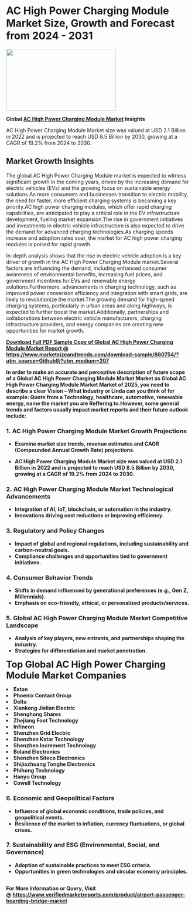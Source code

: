 <H1>AC High Power Charging Module Market Size, Growth and Forecast from 2024 - 2031</H1><img class="aligncenter size-medium wp-image-584254" src="https://thirdeyenews.in/wp-content/uploads/2024/09/Global-Market-Research-300x168.jpeg" alt="" width="300" height="168" /><p><strong>Global&nbsp;<a href="https://www.marketsizeandtrends.com/download-sample/880754/?utm_source=Github8j?utm_medium=207">AC High Power Charging Module Market</a> Insights</strong></p><p>AC High Power Charging Module Market size was valued at USD 2.1 Billion in 2022 and is projected to reach USD 8.5 Billion by 2030, growing at a CAGR of 19.2% from 2024 to 2030.</p><p><h2>Market Growth Insights</h2> <p>The global AC High Power Charging Module market is expected to witness significant growth in the coming years, driven by the increasing demand for electric vehicles (EVs) and the growing focus on sustainable energy solutions.As more consumers and businesses transition to electric mobility, the need for faster, more efficient charging systems is becoming a key priority.AC high power charging modules, which offer rapid charging capabilities, are anticipated to play a critical role in the EV infrastructure development, fueling market expansion.The rise in government initiatives and investments in electric vehicle infrastructure is also expected to drive the demand for advanced charging technologies.As charging speeds increase and adoption rates soar, the market for AC high power charging modules is poised for rapid growth.</p> <p><strong><a href="#"></a></strong></p> <p>In-depth analysis shows that the rise in electric vehicle adoption is a key driver of growth in the AC High Power Charging Module market.Several factors are influencing the demand, including enhanced consumer awareness of environmental benefits, increasing fuel prices, and government incentives for EVs and renewable energy solutions.Furthermore, advancements in charging technology, such as improved power conversion efficiency and integration with smart grids, are likely to revolutionize the market.The growing demand for high-speed charging systems, particularly in urban areas and along highways, is expected to further boost the market.Additionally, partnerships and collaborations between electric vehicle manufacturers, charging infrastructure providers, and energy companies are creating new opportunities for market growth.</p> <p><strong><a href="#"></p><p><span class=""><strong>Download Full PDF Sample Copy of Global AC High Power Charging Module Market Report</strong> @ <a href="https://www.marketsizeandtrends.com/download-sample/880754/?utm_source=Github8j?utm_medium=207" target="_blank">https://www.marketsizeandtrends.com/download-sample/880754/?utm_source=Github8j?utm_medium=207</a></span></p><p>In order to make an accurate and perceptive description of future scope of a Global&nbsp;AC High Power Charging Module Market Market as Global&nbsp;AC High Power Charging Module Market Market of 2025, you need to describe a clear Vision &ndash; What Industry or Linda can you think of for example: Quote from a Technology, healthcare, automotive, renewable energy, name the market you are Reffering to.However, some general trends and factors usually impact market reports and their future outlook include:</p><h3>1.&nbsp;<strong>AC High Power Charging Module Market Growth Projections</strong></h3><ul><li>Examine market size trends, revenue estimates and CAGR (Compounded Annual Growth Rate) projections.</li><li><p>AC High Power Charging Module Market size was valued at USD 2.1 Billion in 2022 and is projected to reach USD 8.5 Billion by 2030, growing at a CAGR of 19.2% from 2024 to 2030.</p></li></ul><h3>2.&nbsp;<strong>AC High Power Charging Module Market Technological Advancements</strong></h3><ul><li>Integration of AI, IoT, blockchain, or automation in the industry.</li><li>Innovations driving cost reductions or improving efficiency.</li></ul><h3>3.&nbsp;<strong>Regulatory and Policy Changes</strong></h3><ul><li>Impact of global and regional regulations, including sustainability and carbon-neutral goals.</li><li>Compliance challenges and opportunities tied to government initiatives.</li></ul><h3>4.&nbsp;<strong>Consumer Behavior Trends</strong></h3><ul><li>Shifts in demand influenced by generational preferences (e.g., Gen Z, Millennials).</li><li>Emphasis on eco-friendly, ethical, or personalized products/services.</li></ul><h3>5.&nbsp;<strong>Global AC High Power Charging Module Market Competitive Landscape</strong></h3><ul><li>Analysis of key players, new entrants, and partnerships shaping the industry.</li><li>Strategies for differentiation and market penetration.</li></ul><p data-pm-slice="1 1 []"><span style="color: inherit; font-family: inherit; font-size: 25px;">Top Global AC High Power Charging Module Market Companies</span></p><div class="" data-test-id=""><p><li>Eaton</li><li> Phoenix Contact Group</li><li> Delta</li><li> Xiankong Jielian Electric</li><li> Shenghong Shares</li><li> Zhejiang Foot Technology</li><li> Infineon</li><li> Shenzhen Grid Electric</li><li> Shenzhen Kstar Technology</li><li> Shenzhen Increment Technology</li><li> Boland Electronics</li><li> Shenzhen Siteco Electronics</li><li> Shijiazhuang Tonghe Electronics</li><li> Phihong Technology</li><li> Hanyu Group</li><li> Cowell Technology</li></p></div><h3>6.&nbsp;<strong>Economic and Geopolitical Factors</strong></h3><ul><li>Influence of global economic conditions, trade policies, and geopolitical events.</li><li>Resilience of the market to inflation, currency fluctuations, or global crises.</li></ul><h3>7.&nbsp;<strong>Sustainability and ESG (Environmental, Social, and Governance)</strong></h3><ul><li>Adoption of sustainable practices to meet ESG criteria.</li><li>Opportunities in green technologies and circular economy principles.</li></ul><h2><strong style="font-size: 14px;">For More Information or Query, Visit @&nbsp;</strong><a style="background-color: #ffffff; font-size: 14px;" href="https://www.marketsizeandtrends.com/report/ac-high-power-charging-module-market/" target="_blank">https://www.verifiedmarketreports.com/product/airport-passenger-boarding-bridge-market</a></h2>